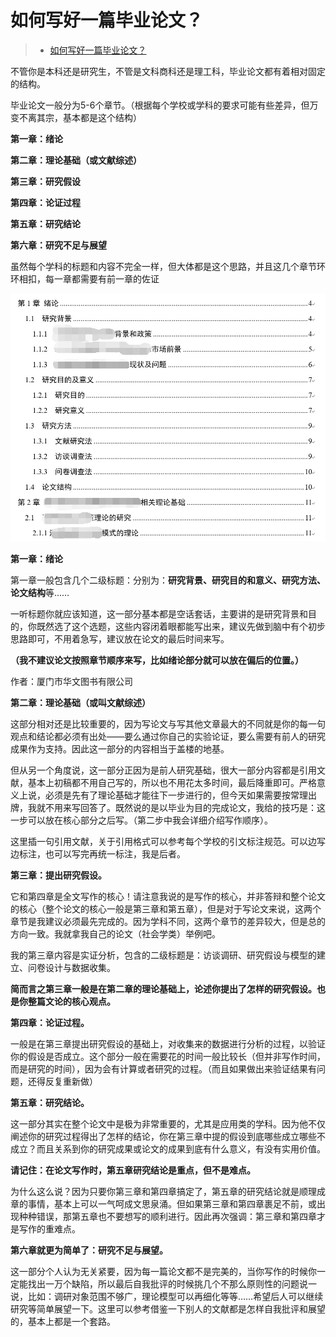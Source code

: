 # 如何写好一篇毕业论文？

> * [如何写好一篇毕业论文？](https://www.zhihu.com/question/21848942)

不管你是本科还是研究生，不管是文科商科还是理工科，毕业论文都有着相对固定的结构。

毕业论文一般分为5-6个章节。（根据每个学校或学科的要求可能有些差异，但万变不离其宗，基本都是这个结构）

**第一章：绪论**

**第二章：理论基础（或文献综述）**

**第三章：研究假设**

**第四章：论证过程**

**第五章：研究结论**

**第六章：研究不足与展望**

虽然每个学科的标题和内容不完全一样，但大体都是这个思路，并且这几个章节环环相扣，每一章都需要有前一章的佐证

![](images/00.jpg)

**第一章：绪论**

第一章一般包含几个二级标题：分别为：**研究背景、研究目的和意义、研究方法、论文结构**等……

一听标题你就应该知道，这一部分基本都是空话套话，主要讲的是研究背景和目的，你既然选了这个选题，这些内容闭着眼都能写出来，建议先做到脑中有个初步思路即可，不用着急写，建议放在论文的最后时间来写。

**（我不建议论文按照章节顺序来写，比如绪论部分就可以放在偏后的位置。）**



作者：厦门市华文图书有限公司





**第二章：理论基础（或叫文献综述）**

这部分相对还是比较重要的，因为写论文与写其他文章最大的不同就是你的每一句观点和结论都必须有出处——要么通过你自己的实验论证，要么需要有前人的研究成果作为支持。因此这一部分的内容相当于盖楼的地基。

但从另一个角度说，这一部分正因为是前人研究基础，很大一部分内容都是引用文献，基本上初稿都不用自己写的，所以也不用花太多时间，最后降重即可。严格意义上说，必须是先有了理论基础才能往下一步进行的，但今天如果需要按常理出牌，我就不用来写回答了。既然说的是以毕业为目的完成论文，我给的技巧是：这一步可以放在核心部分之后写。（第二步中我会详细介绍写作顺序）。

这里插一句引用文献，关于引用格式可以参考每个学校的引文标注规范。可以边写边标注，也可以写完再统一标注，我是后者。

**第三章：提出研究假设。**

它和第四章是全文写作的核心！请注意我说的是写作的核心，并非答辩和整个论文的核心（整个论文的核心一般是第三章和第五章），但是对于写论文来说，这两个章节是我建议必须最先完成的。因为学科不同，这两个章节的差异较大，但是总的方向一致。我就拿我自己的论文（社会学类）举例吧。

我的第三章内容是实证分析，包含的二级标题是：访谈调研、研究假设与模型的建立、问卷设计与数据收集。

**简而言之第三章一般是在第二章的理论基础上，论述你提出了怎样的研究假设。也是你整篇文论的核心观点。**

**第四章：论证过程。**

一般是在第三章提出研究假设的基础上，对收集来的数据进行分析的过程，以验证你的假设是否成立。这个部分一般在需要花的时间一般比较长（但并非写作时间，而是研究的时间），因为会有计算或者研究的过程。（而且如果做出来验证结果有问题，还得反复重新做）

**第五章：研究结论。**

这一部分其实在整个论文中是极为非常重要的，尤其是应用类的学科。因为他不仅阐述你的研究过程得出了怎样的结论，你在第三章中提的假设到底哪些成立哪些不成立？而且关系到你的研究成果或论文的成果到底有什么意义，有没有实用价值。

**请记住：在论文写作时，第五章研究结论是重点，但不是难点。**

为什么这么说？因为只要你第三章和第四章搞定了，第五章的研究结论就是顺理成章的事情，基本上可以一气呵成文思泉涌。但如果第三章和第四章裹足不前，或出现种种错误，那第五章也不要想写的顺利进行。因此再次强调：第三章和第四章才是写作的重难点。

**第六章就更为简单了：研究不足与展望。**

这一部分个人认为无关紧要，因为每一篇论文都不是完美的，当你写作的时候你一定能找出一万个缺陷，所以最后自我批评的时候挑几个不那么原则性的问题说一说，比如：调研对象范围不够广，理论模型可以再细化等等……希望后人可以继续研究等简单展望一下。这里可以参考借鉴一下别人的文献都是怎样自我批评和展望的，基本上都是一个套路。
